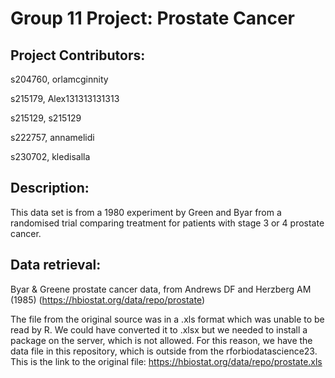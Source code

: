 # Group 11 Project: Prostate Cancer

## Project Contributors:

s204760, orlamcginnity

s215179, Alex131313131313

s215129, s215129

s222757, annamelidi

s230702, kledisalla

## Description:

This data set is from a 1980 experiment by Green and Byar from a randomised trial comparing treatment for patients with stage 3 or 4 prostate cancer.

## Data retrieval:

Byar & Greene prostate cancer data, from Andrews DF and Herzberg AM (1985) (https://hbiostat.org/data/repo/prostate)

The file from the original source was in a .xls format which was unable to be read by R. We could have converted it to .xlsx but we needed to install a package on the server, which is not allowed. For this reason, we have the data file in this repository, which is outside from the rforbiodatascience23.
 This is the link to the original file: https://hbiostat.org/data/repo/prostate.xls
